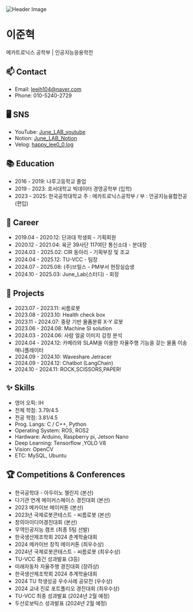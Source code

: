 <!DOCTYPE html>
<html lang="en">

<img src="https://capsule-render.vercel.app/api?type=rect&color=C4EDF8&height=300&section=header&text=Engineer&desc=Who%20Turns%20Imagination%20into%20Reality&fontSize=90&descSize=50&fontColor=00008B&textAlignY=20&descAlignY=75" alt="Header Image">

<body>

  <h1>이준혁</h1>
  <p>메카트로닉스 공학부 | 인공지능응용학전</p>
  
  <h2>📫 Contact</h2>
  <ul>
    <li>Email: <a href="mailto:leejh104@naver.com">leejh104@naver.com</a></li>
    <li>Phone: 010-5240-2729</li>
  </ul>
  <h2>🖥️ SNS</h2>
  <ul>
    <li>
      YouTube: 
      <a href="https://www.youtube.com/playlist?list=PLPIG_UZvFW1aUdj-fLTnTUKoSGekMSg_L" target="_blank">
        June_LAB_youtube
      </a>
    </li>
    <li>
      Notion: 
      <a href="https://www.notion.so/June_LAB-149b0b46464880fca584f5f5b1a91380?pvs=4" target="_blank">
        June_LAB_Notion
      </a>
    </li>
    <li>
      Velog: 
      <a href="https://velog.io/@happy_lee0_0/posts" target="_blank">
        happy_lee0_0.log
      </a>
    </li>
  </ul>
  
  <h2>📚 Education</h2>
  <ul>
    <li>2016 - 2019: 나루고등학교 졸업</li>
    <li>2019 - 2023: 호서대학교 빅데이터 경영공학부 (입학)</li>
    <li>2023 - 2025: 한국공학대학교 주 : 메카트로닉스공학부 / 부 : 안공지능융합전공 (편입)</li>
  </ul>

  <h2>💼 Career</h2>
  <ul>
    <li>2019.04 - 2020.12: 단과대 학생회 - 기획회원</li>
    <li>2020.12 - 2021.04: 육군 39사단 117여단 통신소대 - 분대장</li>
    <li>2024.03 - 2025.02: CIR 동아리 - 기획부장 및 조교</li>
    <li>2024.04 - 2025.12: TU-VCC - 팀장</li>
    <li>2024.07 - 2025.08: (주)브릴스 - PM부서 현장실습생</li>
    <li>2024.10 - 2025.03: June_Lab(스터디) - 회장</li>
  </ul>
  
  <h2>📂 Projects</h2>
  <ul>
    <li>2023.07 - 2023.11: 씨름로봇</li>
    <li>2023.08 - 2023.10: Health check box</li>
    <li>2023.11 - 2024.07: 중량 기반 물품분류 X-Y 로봇</li>
    <li>2023.06 - 2024.08: Machine SI solution</li>
    <li>2024.03 - 2024.06: 사람 얼굴 이미지 감정 분석</li>
    <li>2024.04 - 2024.12: 카메라와 SLAM을 이용한 자율주행 기능을 갖는 물품 이송 매니플레이터</li>
    <li>2024.09 - 2024.10: Waveshare Jetracer</li>
    <li>2024.09 - 2024.12: Chatbot (LangChain)</li>
    <li>2024.10 - 2024.11: ROCK,SCISSORS,PAPER!</li>
  </ul>

  <h2>✨ Skills</h2>
<ul>
    <li>영어 오픽: IH</li>
    <li>전체 학점: 3.79/4.5</li>
    <li>전공 학점: 3.81/4.5</li>
    <li>Prog. Langs: C / C++, Python</li>
    <li>Operating System: ROS, ROS2</li>
    <li>Hardware: Arduino, Raspberry pi, Jetson Nano</li>
    <li>Deep Learning: Tensorflow ,YOLO V8</li>
    <li>Vision: OpenCV</li>
    <li>ETC: MySQL, Ubuntu</li>
</ul>


  <h2>🏆 Competitions & Conferences</h2>
<ul>
    <li>한국공학대 - 아두이노 챌린지 (본선)</li>
    <li>다기관 연계 메이커스페이스 경진대회 (본선)</li>
    <li>2023 메카이브 메이커톤 (본선)</li>
    <li>2023년 국제로봇콘테스트 - 씨름로봇 (본선)</li>
    <li>창의아이디어경진대회 (본선)</li>
    <li>무역인공지능 캠프 (최종 5팀 선발)</li>
    <li>한국생산제조학회 2024 춘계학술대회</li>
    <li>2024 메카이브 창직 메이커톤 (최우수상)</li>
    <li>2024년 국제로봇콘테스트 - 씨름로봇 (최우수상)</li>
    <li>TU-VCC 중간 성과발표 (3등)</li>
    <li>미래자동차 자율주행 경진대회 (장려상)</li>
    <li>한국생산제조학회 2024 추계학술대회</li>
    <li>2024 TU 학생성공 우수사례 공모전 (우수상)</li>
    <li>2024 교내 진로 포트폴리오 경진대회 (최우수상)</li>
    <li>TU-VCC 최종 성과발표 (2024년 2월 예정)</li>
    <li>두산로보틱스 성과발표 (2024년 2월 예정)</li>
</ul>


</body>

</html>
